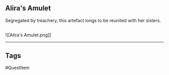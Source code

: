 ## Alira's Amulet
Segregated by treachery, this artefact
longs to be reunited with her sisters.
## 
![[Alira's Amulet.png]]

---
## Tags
#QuestItem